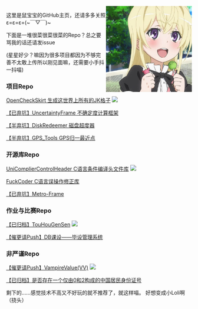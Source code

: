<img align="right" src="LaoshuBaby.png" width="233" height="233">

这里是鼠宝宝的GitHub主页，还请多多关照ε=ε=ε=(~￣▽￣)~

下面是一堆很菜很菜很菜的Repo？总之要骂我的话还请发issue

(星星好少？嘛因为很多项目都因为不够完善不太敢上传所以刚见面嘛，还需要小手抖一抖喵)

### 项目Repo

[OpenCheckSkirt 生成这世界上所有的JK格子](https://github.com/LaoshuBaby/OpenCheckSkirt) [![](https://img.shields.io/github/stars/LaoshuBaby/OpenCheckSkirt.svg?&label=Star&labelColor=8c8&color=ac5)](https://github.com/LaoshuBaby/OpenCheckSkirt/stargazers)
    
[【已弃坑】UncertaintyFrame 不确定度计算框架](https://github.com/LaoshuBaby/UncertaintyFrame)<!--[![](https://img.shields.io/github/stars/LaoshuBaby/UncertaintyFrame.svg?&label=Star&labelColor=8c8&color=ac5)](https://github.com/LaoshuBaby/UncertaintyFrame/stargazers)-->
    
[【半弃坑】DiskRedeemer 磁盘超度器](https://github.com/LaoshuBaby/DiskRedeemer)<!--[![](https://img.shields.io/github/stars/LaoshuBaby/DiskRedeemer.svg?&label=Star&labelColor=8c8&color=ac5)](https://github.com/LaoshuBaby/DiskRedeemer/stargazers)-->
    
[【半弃坑】GPS_Tools GPS归一最近点](https://github.com/LaoshuBaby/GPS_Tools_demo)<!--[![](https://img.shields.io/github/stars/LaoshuBaby/GPS_Tools_demo.svg?&label=Star&labelColor=8c8&color=ac5)](https://github.com/LaoshuBaby/GPS_Tools_demo/stargazers)-->
    
### 开源库Repo

[UniComplierControlHeader C语言条件编译头文件库](https://github.com/LaoshuBaby/UniComplierControlHeader) [![](https://img.shields.io/github/stars/LaoshuBaby/UniComplierControlHeader.svg?&label=Star&labelColor=8c8&color=ac5)](https://github.com/LaoshuBaby/UniComplierControlHeader/stargazers)

[FuckCoder C语言误操作修正库](https://github.com/LaoshuBaby/FuckCoder)

<div style='display: none'>
[![](https://img.shields.io/github/stars/LaoshuBaby/FuckCoder.svg?&label=Star&labelColor=8c8&color=ac5)](https://github.com/LaoshuBaby/FuckCoder/stargazers)
</div>
    
[【已弃坑】Metro-Frame](https://github.com/LaoshuBaby/Metro-Frame) 

<div style='display: none'>
[![](https://img.shields.io/github/stars/LaoshuBaby/Metro-Frame.svg?&label=Star&labelColor=8c8&color=ac5)](https://github.com/LaoshuBaby/Metro-Frame/stargazers)
</div>

### 作业与比赛Repo

[【已归档】TouHouGenSen](https://github.com/LaoshuBaby/TouHouGenSen) [![](https://img.shields.io/github/stars/LaoshuBaby/TouHouGenSen.svg?&label=Star&labelColor=8c8&color=ac5)](https://github.com/LaoshuBaby/TouHouGenSen/stargazers)
    
[【催更请Push】DB课设——毕设管理系统 ](https://github.com/LaoshuBaby/GraduationProjectManagerSystem) 

<div style='display: none'>
[![](https://img.shields.io/github/stars/LaoshuBaby/GraduationProjectManagerSystem.svg?&label=Star&labelColor=8c8&color=ac5)](https://github.com/LaoshuBaby/GraduationProjectManagerSystem/stargazers)
</div>

### 非严谨Repo

[【催更请Push】VampireValue(VV)](https://github.com/LaoshuBaby/VampireValue) [![](https://img.shields.io/github/stars/LaoshuBaby/VampireValue.svg?&label=Star&labelColor=8c8&color=ac5)](https://github.com/LaoshuBaby/VampireValue/stargazers)
    
[【已归档】是否存在一个仅由0和2构成的中国居民身份证号](https://github.com/LaoshuBaby/ID-consist-of-0-and-2)

<div style='display: none'>
[![](https://img.shields.io/github/stars/LaoshuBaby/ID-consist-of-0-and-2.svg?&label=Star&labelColor=8c8&color=ac5)](https://github.com/LaoshuBaby/ID-consist-of-0-and-2/stargazers)
</div>

剩下的……感觉技术不高又不好玩的就不推荐了，就这样喵。
好想变成小Loli啊（挠头）
